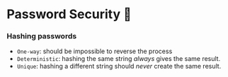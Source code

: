 # Password Security 🔏

### Hashing passwords

- `One-way`: should be impossible to reverse the process
- `Deterministic`: hashing the same string _always_ gives the same result.
- `Unique`: hashing a different string should _never_ create the same result.
